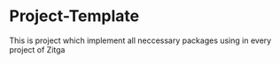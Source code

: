 # Project-Template
This is project which implement all neccessary packages using in every project of Zitga
